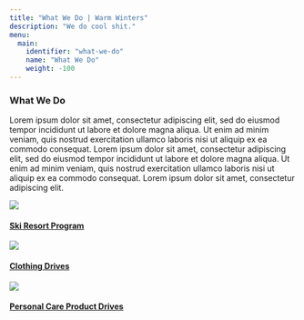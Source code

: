 ```yaml
---
title: "What We Do | Warm Winters"
description: "We do cool shit."
menu:
  main:
    identifier: "what-we-do"
    name: "What We Do"
    weight: -100
---
```


<h3><span>What We Do</span></h3>

<p>Lorem ipsum dolor sit amet, consectetur adipiscing elit, sed do eiusmod tempor incididunt ut labore et dolore magna aliqua. Ut enim ad minim veniam, quis nostrud exercitation ullamco laboris nisi ut aliquip ex ea commodo consequat. Lorem ipsum dolor sit amet, consectetur adipiscing elit, sed do eiusmod tempor incididunt ut labore et dolore magna aliqua. Ut enim ad minim veniam, quis nostrud exercitation ullamco laboris nisi ut aliquip ex ea commodo consequat. Lorem ipsum dolor sit amet, consectetur adipiscing elit.</p>

<div class="what-we-do-links">
  <a href="/ski-resort-program/">
    <img src="https://images.unsplash.com/photo-1510860933079-0d4aa3d081bb?auto=format&crop=entropy&cs=tinysrgb&w=900&h=900&fit=crop">
    <h4><span>Ski Resort Program</span></h4>
  </a>
  <a href="/clothing-drives/">
    <img src="https://images.unsplash.com/photo-1510672277783-ea03bdd8b602?auto=format&crop=entropy&cs=tinysrgb&w=900&h=900&fit=crop">
    <h4><span>Clothing Drives</span></h4>
  </a>
  <a href="/personal-care-product-drives/">
    <img src="https://images.unsplash.com/photo-1508280756091-9bdd7ef1f463?auto=format&crop=entropy&cs=tinysrgb&w=900&h=900&fit=crop">
    <h4><span>Personal Care Product Drives</span></h4>
  </a>
</div>

